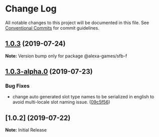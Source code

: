 # Change Log

All notable changes to this project will be documented in this file.
See [Conventional Commits](https://conventionalcommits.org) for commit guidelines.

## [1.0.3](http://git.amazon.com:2222/pkg/AlexaGamesABCQuickStartPackage/compare/v1.0.3-alpha.0...v1.0.3) (2019-07-24)

**Note:** Version bump only for package @alexa-games/sfb-f





## [1.0.3-alpha.0](http://git.amazon.com:2222/pkg/AlexaGamesABCQuickStartPackage/compare/v1.0.2...v1.0.3-alpha.0) (2019-07-23)


### Bug Fixes

* change auto generated slot type names to be serialized in english to avoid multi-locale slot naming issue. ([09c5f56](http://git.amazon.com:2222/pkg/AlexaGamesABCQuickStartPackage/commits/09c5f56))





## [1.0.2] (2019-07-22)

**Note:** Initial Release
